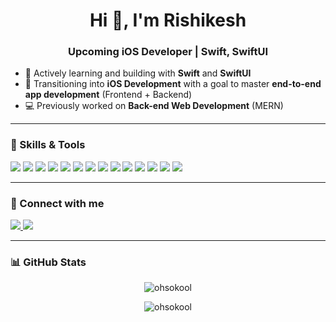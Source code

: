 <h1 align="center">Hi 👋, I'm Rishikesh</h1>
<h3 align="center">Upcoming iOS Developer | Swift, SwiftUI </h3>

- 🌱 Actively learning and building with **Swift** and **SwiftUI**  
- 📘 Transitioning into **iOS Development** with a goal to master **end-to-end app development** (Frontend + Backend)  
- 💻 Previously worked on **Back-end Web Development** (MERN)  

---

### 🚀 Skills & Tools

<p align="left">

  <!-- iOS Development -->
  <img src="https://img.shields.io/badge/Swift-FA7343?style=for-the-badge&logo=swift&logoColor=white" />
  <img src="https://img.shields.io/badge/SwiftUI-0D96F6?style=for-the-badge&logo=swift&logoColor=white" />
  <img src="https://img.shields.io/badge/Xcode-147EFB?style=for-the-badge&logo=xcode&logoColor=white" />

  <!-- Design & Mobile Tools -->
  <img src="https://img.shields.io/badge/Figma-F24E1E?style=for-the-badge&logo=figma&logoColor=white" />

  <!-- Web Development -->
  <img src="https://img.shields.io/badge/JavaScript-F7DF1E?style=for-the-badge&logo=javascript&logoColor=black" />
  <img src="https://img.shields.io/badge/React-20232A?style=for-the-badge&logo=react&logoColor=61DAFB" />
  <img src="https://img.shields.io/badge/TailwindCSS-06B6D4?style=for-the-badge&logo=tailwindcss&logoColor=white" />
  <img src="https://img.shields.io/badge/Node.js-339933?style=for-the-badge&logo=nodedotjs&logoColor=white" />
  <img src="https://img.shields.io/badge/Express.js-000000?style=for-the-badge&logo=express&logoColor=white" />
  <img src="https://img.shields.io/badge/MongoDB-4EA94B?style=for-the-badge&logo=mongodb&logoColor=white" />
  <img src="https://img.shields.io/badge/MySQL-00758F?style=for-the-badge&logo=mysql&logoColor=white" />

  <!-- DevOps & Tools -->
  <img src="https://img.shields.io/badge/Postman-FF6C37?style=for-the-badge&logo=postman&logoColor=white" />
  <img src="https://img.shields.io/badge/Git-F05032?style=for-the-badge&logo=git&logoColor=white" />
  <img src="https://img.shields.io/badge/Docker-2496ED?style=for-the-badge&logo=docker&logoColor=white" />

</p>

---

### 🔗 Connect with me

<p align="left">
  <a href="https://www.linkedin.com/in/rishikeshgunda/" target="_blank" rel="noreferrer">
    <img src="https://img.shields.io/badge/LinkedIn-0A66C2?style=for-the-badge&logo=linkedin&logoColor=white" />
  </a>
  <a href="mailto:rishikeshgunda9@gmail.com" target="_blank" rel="noreferrer">
    <img src="https://img.shields.io/badge/Gmail-D14836?style=for-the-badge&logo=gmail&logoColor=white" />
  </a>
</p>

---

### 📊 GitHub Stats

<p align="center">
  <img src="https://github-readme-stats.vercel.app/api/top-langs?username=ohsokool&show_icons=true&locale=en&layout=compact" alt="ohsokool" />
</p>

<p align="center">
  <img src="https://github-readme-streak-stats.herokuapp.com/?user=ohsokool&" alt="ohsokool" />
</p>
